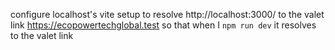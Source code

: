 configure localhost's vite setup to resolve 
http://localhost:3000/ to the valet link https://ecopowertechglobal.test so that when I `npm run dev` it resolves to the valet link